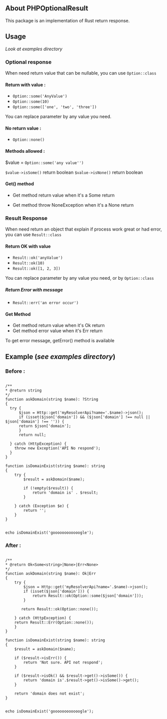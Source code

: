 ## About PHPOptionalResult

This package is an implementation of Rust return response.

## Usage

_Look at examples directory_

### Optional response

When need return value that can be nullable, you can use  `Option::class`

#### Return with value :

- `Option::some('AnyValue')`
- `Option::some(10)`
- `Option::some(['one', 'two', 'three'])`

You can replace parameter by any value you need.

#### No return value : 

- `Option::none()`

#### Methods allowed : 

$value = `Option::some('any value'')`

`$value->isSome()` return boolean
`$value->isNone()` return boolean


#### Get() method

- Get method return value when it's a Some return

- Get method throw NoneException when it's a None return

### Result Response

When need return an object that explain if process work great or had error, you can use `Result::class`

#### Return OK with value

- `Result::ok('anyValue')`
- `Result::ok(10)`
- `Result::ok([1, 2, 3])`
  
You can replace parameter by any value you need, or by `Option::class`

##### Return Error with message

- `Result::err('an error occur')`

#### Get Method 

- Get method return value when it's Ok return
- Get method error value when it's Err return

To get error message, getError() method is available


## Example (_see examples directory_) 

### Before : 
```

/**
* @return string
*/
function askDomain(string $name): ?String
{
  try {
      $json = Http::get('myResolverApi?name='.$name)->json();
      if (isset($json['domain']) && ($json['domain'] !== null || $json['domain'] !== '')) {
      return $json['domain'];
      }
      return null;

  } catch (HttpException) {
    throw new Exception('API No respond');
  }
}

function isDomainExist(string $name): string
{
    try {
        $result = askDomain($name);

        if (!empty($result)) {
            return 'domain is' . $result; 
        }
        
    } catch (Exception $e) {
        return '';
    }
}


echo isDomainExist('goooooooooooogle');
```


### After : 

```

/**
* @return Ok<Some<string>|None>|Err<None>
*/
function askDomain(string $name): Ok|Err
{
    try {
        $json = Http::get('myResolverApi?name='.$name)->json();
        if (isset($json['domain'])) {
            return Result::ok(Option::some($json['domain']));
        }
    
       return Result::ok(Option::none());
    
    } catch (HttpException) {
    return Result::Err(Option::none());
    }
}

function isDomainExist(string $name): string
{
    $result = askDomain($name);

    if ($result->isErr()) {
        return 'Not sure. API not respond';
    }

    if ($result->isOk() && $result->get()->isSome()) {
        return 'domain is'.$result->get()->isSome()->get();
    }

    return 'domain does not exist';
}


echo isDomainExist('goooooooooooogle');
```